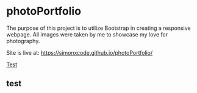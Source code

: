 # photoPortfolio

The purpose of this project is to utilize Bootstrap in creating a responsive webpage.
All images were taken by me to showcase my love for photography.

Site is live at: https://simonxcode.github.io/photoPortfolio/


<a href="test">Test</a>
##
##
##
##
##
##
##
##
##
##
##
##
##
##
##
##
##
##
##
##
## <h2 href="test">test<h2>
